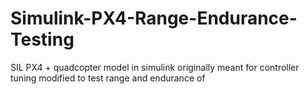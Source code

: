 # Simulink-PX4-Range-Endurance-Testing
SIL PX4 + quadcopter model in simulink originally meant for controller tuning modified to test range and endurance of 
